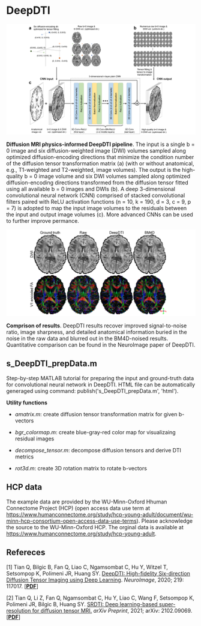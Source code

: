 # DeepDTI

![DeepDTI Pipeline](https://github.com/qiyuantian/DeepDTI/blob/main/pipeline.png)

**Diffusion MRI physics-informed DeepDTI pipeline**. The input is a single b = 0 image and six diffusion-weighted image (DWI) volumes sampled along optimized diffusion-encoding directions that minimize the condition number of the diffusion tensor transformation matrix (a) (with or without anatomical, e.g., T1-weighted and T2-weighted, image volumes). The output is the high-quality b = 0 image volume and six DWI volumes sampled along optimized diffusion-encoding directions transformed from the diffusion tensor fitted using all available b = 0 images and DWIs (b). A deep 3-dimensional convolutional neural network (CNN) comprised of stacked convolutional filters paired with ReLU activation functions (n = 10, k = 190, d = 3, c = 9, p = 7) is adopted to map the input image volumes to the residuals between the input and output image volumes (c). More advanced CNNs can be used to further improve permance.


![Comparison of results](https://github.com/qiyuantian/DeepDTI/blob/main/dwi_v1fa.png)

**Comprison of results**. DeepDTI results recover improved signal-to-noise ratio, image sharpness, and detailed anatomical information buried in the noise in the raw data and blurred out in the BM4D-noised results. Quantitative comparison can be found in the NeuroImage paper of DeepDTI.

## s_DeepDTI_prepData.m

Step-by-step MATLAB tutorial for preparing the input and ground-truth data for convolutional neural network in DeepDTI. HTML file can be automatically generaged using command: publish('s_DeepDTI_prepData.m', 'html').

**Utility functions**

- *amatrix.m*: create diffusion tensor transformation matrix for given b-vectors

- *bgr_colormap.m*: create blue-gray-red color map for visualizaing residual images

- *decompose_tensor.m*: decompose diffusion tensors and derive DTI metrics

- *rot3d.m*: create 3D rotation matrix to rotate b-vectors

## **HCP data**

The example data are provided by the WU-Minn-Oxford Hhuman Connectome Project (HCP) (open access data use term at https://www.humanconnectome.org/study/hcp-young-adult/document/wu-minn-hcp-consortium-open-access-data-use-terms). Please acknowledge the source to the WU-Minn-Oxford HCP. The orginal data is available at https://www.humanconnectome.org/study/hcp-young-adult.

## **Refereces**

[1] Tian Q, Bilgic B, Fan Q, Liao C, Ngamsombat C, Hu Y, Witzel T, Setsompop K, Polimeni JR, Huang SY. [DeepDTI: High-fidelity Six-direction Diffusion Tensor Imaging using Deep Learning](https://www.sciencedirect.com/science/article/pii/S1053811920305036). *NeuroImage*, 2020; 219: 117017. [[**PDF**](https://reader.elsevier.com/reader/sd/pii/S1053811920305036?token=418648B5CF156F19FAA40EE9D65EFC87A6246FEAE675E1DBFD4B5517C0D512AD45F7891771E63DEC3D071E084A79F89E&originRegion=us-east-1&originCreation=20210627174144)]

[2] Tian Q, Li Z, Fan Q, Ngamsombat C, Hu Y, Liao C, Wang F, Setsompop K, Polimeni JR, Bilgic B, Huang SY. [SRDTI: Deep learning-based super-resolution for diffusion tensor MRI.](https://arxiv.org/abs/2102.09069) *arXiv Preprint*, 2021; arXiv: 2102.09069. [[**PDF**](https://arxiv.org/pdf/2102.09069.pdf)]
